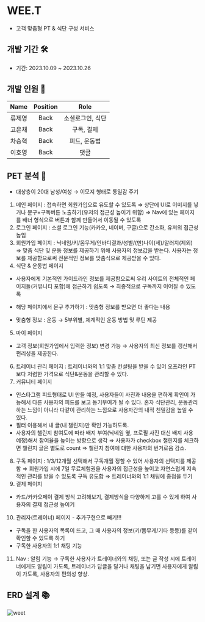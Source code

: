 # WEE.T
- 고객 맞춤형 PT & 식단 구성 서비스

## 개발 기간 🛠️
- 기간: 2023.10.09 ~ 2023.10.26

## 개발 인원 👥
|Name|Position|Role|
|:---:|:---:|:---:|
|류제영|Back|소셜로그인, 식단|
|고은채|Back|구독, 결제|
|차승혁|Back|피드, 운동법|
|이호영|Back|댓글|

## PET 분석 💪
- 대상층이 20대 남성/여성 → 이모지 형태로 통일감 주기

1. 메인 페이지 : 접속하면 회원가입으로 유도할 수 있도록
⇒ 상단에 UI로 이미지를 넣거나 문구+구독버튼 노출하기(유저의 접근성 높이기 위함)
⇒ Nav에 있는 페이지를 배너 형식으로 버튼과 함께 만들어서 이동될 수 있도록
2. 로그인 페이지 : 소셜 로그인 기능(카카오, 네이버, 구글)으로 간소화, 유저의 접근성 높임
3. 회원가입 페이지 : 닉네임/키/몸무게/인바디결과/성별/(만)나이(세)/알러지(제외)
⇒ 맞춤 식단 및 운동 정보를 제공하기 위해 사용자의 정보값을 받는다. 사용자는 정보를 제공함으로써 전문적인 정보를 맞춤식으로 제공받을 수 있다.
4. 식단 & 운동법 페이지
- 사용자에게 기본적인 가이드라인 정보를 제공함으로써 우리 사이트의 전체적인 페이지들(커뮤니티 포함)에 접근하기 쉽도록 → 최종적으로 구독까지 이어질 수 있도록
+ 해당 페이지에서 문구 추가하기 : 맞춤형 정보를 받으면 더 좋다는 내용
- 맞춤형 정보 : 운동 → 5부위별, 체계적인 운동 방법 및 루틴 제공
5. 마이 페이지
- 고객 정보(회원가입에서 입력한 정보) 변경 가능 → 사용자의 최신 정보를 갱신해서 편리성을 제공한다.
6. 트레이너 관리 페이지 : 트레이너와의 1:1 맞춤 컨설팅을 받을 수 있어 오프라인 PT보다 저렴한 가격으로 식단&운동을 관리할 수 있다.  
7. 커뮤니티 페이지
- 인스타그램 피드형태로 UI 만들 예정, 사용자들이 사진과 내용을 편하게 확인이 가능해서 다른 사용자의 피드를 보고 동기부여가 될 수 있다. 혼자 식단관리, 운동관리하는 느낌이 아니라 다같이 관리하는 느낌으로 사용자간의 내적 친밀감을 높일 수 있다.
- 필터 이용해서 내 글(내 챌린지)만 확인 가능하도록.
- 사용자의 챌린지 참여도에 따라 배지 부여(닉네임 옆, 프로필 사진 대신 배지 사용 예정)해서 참여율을 높이는 방향으로 생각 ⇒ 사용자가 checkbox 챌린지를 체크하면 챌린지 글은 별도로 count
⇒ 챌린지 참여에 대한 사용자의 번거로움 감소.
8. 구독 페이지 : 1/3/12개월 선택해서 구독개월 정할 수 있어 사용자의 선택지를 제공함
⇒ 회원가입 시에 7일 무료체험권을 사용자의 접근성을 높이고 자연스럽게 지속적인 관리를 받을 수 있도록 구독 유도함
⇒ 트레이너와의 1:1 채팅에 중점을 두기
9. 결제 페이지
- 카드/카카오페이 결제 방식 고려해보기, 결제방식을 다양하게 고를 수 있게 하여 사용자의 결제 접근성 높이기
10. 관리자(트레이너) 페이지 - 추가구현으로 빼기!!!
- 구독을 한 사용자의 목록이 뜨고, 그 때 사용자의 정보(키/몸무게/기타 등등)를 같이 확인할 수 있도록 하기
- 구독한 사용자의 1:1 채팅 기능
11. Nav : 알림 기능 → 구독한 사용자가 트레이너와의 채팅, 또는 글 작성 시에 트레이너에게도 알림이 가도록, 트레이너가 답글을 달거나 채팅을 남기면 사용자에게 알림이 가도록, 사용자의 편의성 향상.

## ERD 설계 📚
![weet](https://github.com/B3lla0/49-3rd-WEE.T-backend/assets/108120358/6bfd1509-7ccb-4a94-a81c-978ffe8c08b8)

